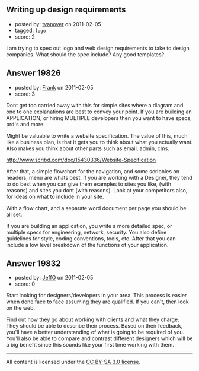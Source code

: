 ## Writing up design requirements

- posted by: [tvanover](https://stackexchange.com/users/-1/6805-tvanover) on 2011-02-05
- tagged: `logo`
- score: 2

I am trying to spec out logo and web design requirements to take to design companies.  What should the spec include?  Any good templates?


## Answer 19826

- posted by: [Frank](https://stackexchange.com/users/-1/4858-frank) on 2011-02-05
- score: 3

Dont get too carried away with this for simple sites where a diagram and one to one explanations are best to convey your point.  If you are building an APPLICATION, or hiring MULTIPLE developers then you want to have specs, prd's and more.

Might be valuable to write a website specification.  The value of this, much like a business plan, is that it gets you to think about what you actually want. Also makes you think about other parts such as email, admin, cms. 

http://www.scribd.com/doc/15430336/Website-Specification

After that, a simple flowchart for the navigation, and some scribbles on headers, menu are whats best.  If you are working with a Designer, they tend to do best when you can give them examples to sites you like, (with reasons) and sites you dont (with reasons).  Look at your competitors also, for ideas on what to include in your site.  

With a flow chart, and a separate word document per page you should be all set.



If you are building an application, you write a more detailed spec, or multiple specs for engineering, network, security.  You also define guidelines for style, coding conventions, tools, etc.   After that you can include a low level breakdown of the functions of your application.  



## Answer 19832

- posted by: [JeffO](https://stackexchange.com/users/-1/1796-jeffo) on 2011-02-05
- score: 0

Start looking for designers/developers in your area. This process is easier when done face to face assuming they are qualified. If you can't, then look on the web. 

Find out how they go about working with clients and what they charge. They should be able to describe their process. Based on their feedback, you'll have a better understanding of what is going to be required of you. You'll also be able to compare and contrast different designers which will be a big benefit since this sounds like your first time working with them.



---

All content is licensed under the [CC BY-SA 3.0 license](https://creativecommons.org/licenses/by-sa/3.0/).

